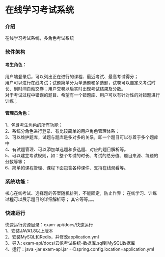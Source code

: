 # 在线学习考试系统

### 介绍
在线学习考试系统，多角色考试系统

### 软件架构

#### 考生角色：

用户端登录后，可以列出正在进行的课程、最近考试、最高考试得分；    
用户可以进行在线考试；试题简单分为单选题和多选题，试卷可以自定义考试时长、到时间自动交卷；用户交卷以后实时出现考试结果及分数。    
对于考试过程中错误的题目、希望有一个错题库、用户可以有针对性的对错题进行训练；    


#### 管理员角色：
1、包含考生角色的所有功能；    
2、系统分角色进行登录、有比较简单的用户角色管理体系；    
3、可以维护题库，试题与题库是多对多的关系，即一个题目可以存着于多个题库中    
4、有试题管理、可以添加单选题和多选题、对应的题目解析等。    
5、可以建立考试规则，如：整个考试的时长、考试的总分值、题目来源、每题的分数等等；    
6、简单的课程管理、课程下面包含各种课件、支持在线观看等。    

### 系统功能：
核心在线考试、选择题的答案随机排列，不能固定，防止作弊；
在线学习、训练过程可以展示题目的详细解析等；
其它等等。。。

### 快速运行
快速运行资源目录：exam-api/docs/快速运行      
1、安装JAVA1.8以上版本    
2、安装MySQL和Redis，并修改application.yml    
3、导入: exam-api/docs/云帆考试系统-数据库.sql到MySQL数据库    
4、运行：java -jar exam-api.jar --Dspring.config.location=application.yml    
